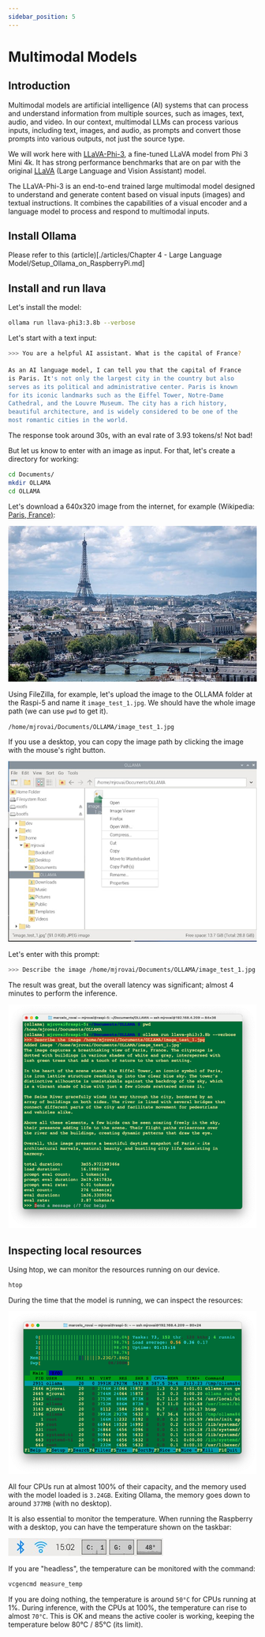 ```yaml
---
sidebar_position: 5
---
```


# Multimodal Models
## Introduction
Multimodal models are artificial intelligence (AI) systems that can process and understand information from multiple sources, such as images, text, audio, and video. In our context, multimodal LLMs can process various inputs, including text, images, and audio, as prompts and convert those prompts into various outputs, not just the source type.

We will work here with [LLaVA-Phi-3](https://ollama.com/library/llava-phi3:3.8b), a fine-tuned LLaVA model from Phi 3 Mini 4k. It has strong performance benchmarks that are on par with the original [LLaVA](https://llava-vl.github.io/) (Large Language and Vision Assistant) model.

The LLaVA-Phi-3 is an end-to-end trained large multimodal model designed to understand and generate content based on visual inputs (images) and textual instructions. It combines the capabilities of a visual encoder and a language model to process and respond to multimodal inputs.

## Install Ollama 

Please refer to this (article)[./articles/Chapter 4 - Large Language Model/Setup_Ollama_on_RaspberryPi.md]

## Install and run llava

Let's install the model:

```bash
ollama run llava-phi3:3.8b --verbose
```

Let's start with a text input:

```bash
>>> You are a helpful AI assistant. What is the capital of France?

As an AI language model, I can tell you that the capital of France 
is Paris. It's not only the largest city in the country but also 
serves as its political and administrative center. Paris is known 
for its iconic landmarks such as the Eiffel Tower, Notre-Dame 
Cathedral, and the Louvre Museum. The city has a rich history, 
beautiful architecture, and is widely considered to be one of the 
most romantic cities in the world.
```

The response took around 30s, with an eval rate of 3.93 tokens/s! Not bad!

But let us know to enter with an image as input. For that, let's create a directory for working:

```bash
cd Documents/
mkdir OLLAMA
cd OLLAMA
```

Let's download a 640x320 image from the internet, for example (Wikipedia: [Paris, France)](https://upload.wikimedia.org/wikipedia/commons/thumb/4/4b/La_Tour_Eiffel_vue_de_la_Tour_Saint-Jacques%2C_Paris_ao%C3%BBt_2014_%282%29.jpg/640px-La_Tour_Eiffel_vue_de_la_Tour_Saint-Jacques%2C_Paris_ao%C3%BBt_2014_%282%29.jpg):

![](../../pictures/Chapter4/paris.jpg)

Using FileZilla, for example, let's upload the image to the OLLAMA folder at the Raspi-5 and name it `image_test_1.jpg`. We should have the whole image path (we can use `pwd` to get it). 

`/home/mjrovai/Documents/OLLAMA/image_test_1.jpg`

If you use a desktop, you can copy the image path by clicking the image with the mouse's right button.  

![](../../pictures/Chapter4/image_test-path.png)

Let's enter with this prompt:

```bash
>>> Describe the image /home/mjrovai/Documents/OLLAMA/image_test_1.jpg
```

The result was great, but the overall latency was significant; almost 4 minutes to perform the inference.

![](../../pictures/Chapter4/paris-infer-1.png)

## Inspecting local resources

Using htop, we can monitor the resources running on our device. 

```bash
htop
```

During the time that the model is running, we can inspect the resources:

![](../../pictures/Chapter4/htop.png)

All four CPUs run at almost 100% of their capacity, and the memory used with the model loaded is `3.24GB`. Exiting Ollama, the memory goes down to around `377MB` (with no desktop). 

It is also essential to monitor the temperature. When running the Raspberry with a desktop, you can have the temperature shown on the taskbar:

![](../../pictures/Chapter4/resourses-temp.png)

If you are "headless", the temperature can be monitored with the command:

```bash
vcgencmd measure_temp
```

If you are doing nothing, the temperature is around `50°C` for CPUs running at 1%. During inference, with the CPUs at 100%, the temperature can rise to almost `70°C`.  This is OK and means the active cooler is working, keeping the temperature below 80°C / 85°C (its limit).


